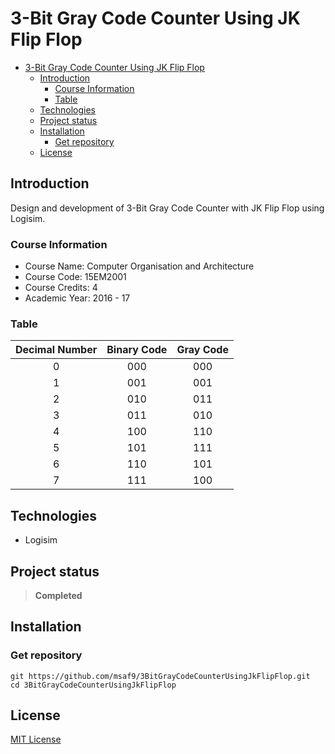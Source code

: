 # 3-Bit Gray Code Counter Using JK Flip Flop        

- [3-Bit Gray Code Counter Using JK Flip Flop](#3-bit-gray-code-counter-using-jk-flip-flop)
  - [Introduction](#introduction)
    - [Course Information](#course-information)
    - [Table](#table)
  - [Technologies](#technologies)
  - [Project status](#project-status)
  - [Installation](#installation)
    - [Get repository](#get-repository)
  - [License](#license)

## Introduction
Design and development of 3-Bit Gray Code Counter with JK Flip Flop using Logisim.

### Course Information
- Course Name: Computer Organisation and Architecture
- Course Code: 15EM2001
- Course Credits: 4
- Academic Year: 2016 - 17

### Table
| Decimal Number | Binary Code | Gray Code |
| :------------: | :---------: | :-------: |
|       0        |     000     |    000    |
|       1        |     001     |    001    |
|       2        |     010     |    011    |
|       3        |     011     |    010    |
|       4        |     100     |    110    |
|       5        |     101     |    111    |
|       6        |     110     |    101    |
|       7        |     111     |    100    |

## Technologies
- Logisim

## Project status
> **Completed**

## Installation
### Get repository
```git
git https://github.com/msaf9/3BitGrayCodeCounterUsingJkFlipFlop.git
cd 3BitGrayCodeCounterUsingJkFlipFlop
```

## License
[MIT License](LICENSE)
